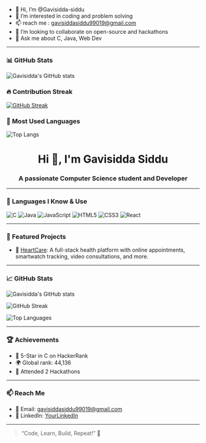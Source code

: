 - 👋 Hi, I’m @Gavisidda-siddu
- 👀 I’m interested in coding and problem solving 
- 📫 reach me : gavisiddasiddu99019@gmail.com
- 👯 I’m looking to collaborate on open-source and hackathons
- 💬 Ask me about C, Java, Web Dev


---

### 📊 GitHub Stats
![Gavisidda's GitHub stats](https://github-readme-stats.vercel.app/api?username=gavisidda-siddu&show_icons=true&theme=radical)

### 🔥 Contribution Streak
[![GitHub Streak](https://streak-stats.demolab.com/?user=gavisidda-siddu&theme=radical)](https://git.io/streak-stats)

### 🧠 Most Used Languages
![Top Langs](https://github-readme-stats.vercel.app/api/top-langs/?username=gavisidda-siddu&layout=compact&theme=radical)

<h1 align="center">Hi 👋, I'm Gavisidda Siddu</h1>
<h3 align="center">A passionate Computer Science student and Developer</h3>

---

### 🧠 Languages I Know & Use

![C](https://img.shields.io/badge/C-00599C?style=flat&logo=c&logoColor=white)
![Java](https://img.shields.io/badge/Java-ED8B00?style=flat&logo=java&logoColor=white)
![JavaScript](https://img.shields.io/badge/JavaScript-F7DF1E?style=flat&logo=javascript&logoColor=black)
![HTML5](https://img.shields.io/badge/HTML5-E34F26?style=flat&logo=html5&logoColor=white)
![CSS3](https://img.shields.io/badge/CSS3-1572B6?style=flat&logo=css3&logoColor=white)
![React](https://img.shields.io/badge/React-20232A?style=flat&logo=react&logoColor=61DAFB)

---

### 🌟 Featured Projects
- 💓 [HeartCare](https://github.com/Gavisidda-siddu/heartCare): A full-stack health platform with online appointments, smartwatch tracking, video consultations, and more.

---

### 📈 GitHub Stats

![Gavisidda's GitHub stats](https://github-readme-stats.vercel.app/api?username=gavisidda-siddu&show_icons=true&theme=radical)

![GitHub Streak](https://streak-stats.demolab.com/?user=gavisidda-siddu&theme=radical)

![Top Languages](https://github-readme-stats.vercel.app/api/top-langs/?username=gavisidda-siddu&layout=compact&theme=radical)

---

### 🏆 Achievements
- 🥇 5-Star in C on HackerRank  
- 🌍 Global rank: 44,136  
- 🧠 Attended 2 Hackathons  

---

### 📫 Reach Me
- 📧 Email: gavisiddasiddu99019@gmail.com
- 🔗 LinkedIn: [YourLinkedIn](www.linkedin.com/in/g-gavisidda-9b5565322)

---

> “Code, Learn, Build, Repeat!” 🚀

<!---
Gavisidda-siddu/Gavisidda-siddu is a ✨ special ✨ repository because its `README.md` (this file) appears on your GitHub profile.
You can click the Preview link to take a look at your changes.
--->

